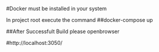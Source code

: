 
#Docker  must be installed in your system


In project root  execute the command
##docker-compose up

##After Successfult Build please  openbrowser 

#http://localhost:3050/
